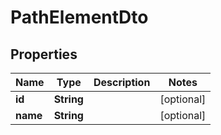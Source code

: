 # PathElementDto

## Properties

|   Name   |    Type    | Description |   Notes    |
|----------|------------|-------------|------------|
| **id**   | **String** |             | [optional] |
| **name** | **String** |             | [optional] |

